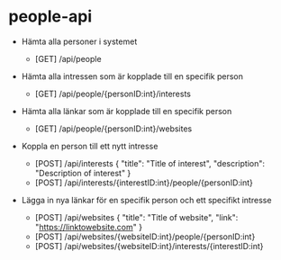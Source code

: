 # people-api

* Hämta alla personer i systemet
  * [GET] /api/people
  
* Hämta alla intressen som är kopplade till en specifik person
  * [GET] /api/people/{personID:int}/interests
  
* Hämta alla länkar som är kopplade till en specifik person
  * [GET] /api/people/{personID:int}/websites

* Koppla en person till ett nytt intresse
  * [POST] /api/interests
    {
      "title": "Title of interest",
      "description": "Description of interest"
    }
  * [POST] /api/interests/{interestID:int}/people/{personID:int}

* Lägga in nya länkar för en specifik person och ett specifikt intresse
  * [POST] /api/websites
    {
      "title": "Title of website",
      "link": "https://linktowebsite.com"
    }   
  * [POST] /api/websites/{websiteID:int}/people/{personID:int}
  * [POST] /api/websites/{websiteID:int}/interests/{interestID:int}    
